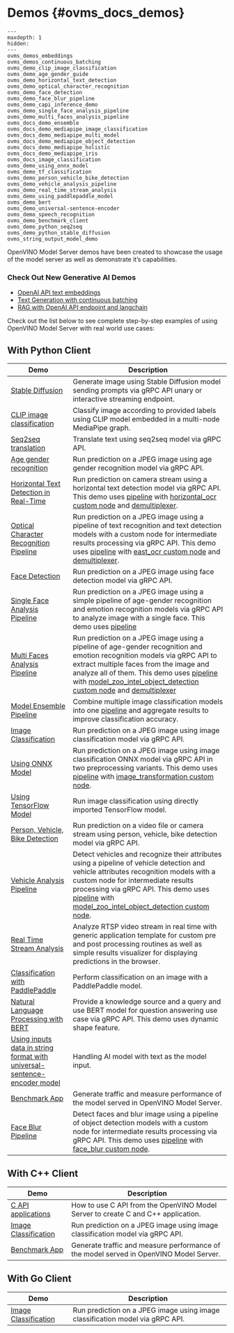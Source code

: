 # Demos {#ovms_docs_demos}

```{toctree}
---
maxdepth: 1
hidden:
---
ovms_demos_embeddings
ovms_demos_continuous_batching
ovms_demo_clip_image_classification
ovms_demo_age_gender_guide
ovms_demo_horizontal_text_detection
ovms_demo_optical_character_recognition
ovms_demo_face_detection
ovms_demo_face_blur_pipeline
ovms_demo_capi_inference_demo
ovms_demo_single_face_analysis_pipeline
ovms_demo_multi_faces_analysis_pipeline
ovms_docs_demo_ensemble
ovms_docs_demo_mediapipe_image_classification
ovms_docs_demo_mediapipe_multi_model
ovms_docs_demo_mediapipe_object_detection
ovms_docs_demo_mediapipe_holistic
ovms_docs_demo_mediapipe_iris
ovms_docs_image_classification
ovms_demo_using_onnx_model
ovms_demo_tf_classification
ovms_demo_person_vehicle_bike_detection
ovms_demo_vehicle_analysis_pipeline
ovms_demo_real_time_stream_analysis
ovms_demo_using_paddlepaddle_model
ovms_demo_bert
ovms_demo_universal-sentence-encoder
ovms_demo_speech_recognition
ovms_demo_benchmark_client
ovms_demo_python_seq2seq
ovms_demo_python_stable_diffusion
ovms_string_output_model_demo

```

OpenVINO Model Server demos have been created to showcase the usage of the model server as well as demonstrate it’s capabilities.
### Check Out New Generative AI Demos
 - [OpenAI API text embeddings ](embeddings/README.md)
 - [Text Generation with continuous batching](continuous_batching/README.md)
 - [RAG with OpenAI API endpoint and langchain](https://github.com/openvinotoolkit/model_server/blob/main/demos/continuous_batching/rag/rag_demo.ipynb)

Check out the list below to see complete step-by-step examples of using OpenVINO Model Server with real world use cases:

## With Python Client 
| Demo | Description |
|---|---|
|[Stable Diffusion](python_demos/stable_diffusion/README.md) | Generate image using Stable Diffusion model sending prompts via gRPC API unary or interactive streaming endpoint.|
|[CLIP image classification](python_demos/clip_image_classification/README.md) | Classify image according to provided labels using CLIP model embedded in a multi-node MediaPipe graph.|
|[Seq2seq translation](python_demos/seq2seq_translation/README.md) | Translate text using seq2seq model via gRPC API.|
|[Age gender recognition](age_gender_recognition/python/README.md) | Run prediction on a JPEG image using age gender recognition model via gRPC API.|
|[Horizontal Text Detection in Real-Time](horizontal_text_detection/python/README.md) | Run prediction on camera stream using a horizontal text detection model via gRPC API. This demo uses [pipeline](../docs/dag_scheduler.md) with [horizontal_ocr custom node](https://github.com/openvinotoolkit/model_server/tree/main/src/custom_nodes/horizontal_ocr) and [demultiplexer](../docs/demultiplexing.md). |
|[Optical Character Recognition Pipeline](optical_character_recognition/python/README.md) | Run prediction on a JPEG image using a pipeline of text recognition and text detection models with a custom node for intermediate results processing via gRPC API. This demo uses [pipeline](../docs/dag_scheduler.md) with [east_ocr custom node](https://github.com/openvinotoolkit/model_server/tree/main/src/custom_nodes/east_ocr) and [demultiplexer](../docs/demultiplexing.md). |
|[Face Detection](face_detection/python/README.md)|Run prediction on a JPEG image using face detection model via gRPC API.|
|[Single Face Analysis Pipeline](single_face_analysis_pipeline/python/README.md)|Run prediction on a JPEG image using a simple pipeline of age-gender recognition and emotion recognition models via gRPC API to analyze image with a single face. This demo uses [pipeline](../docs/dag_scheduler.md) |
|[Multi Faces Analysis Pipeline](multi_faces_analysis_pipeline/python/README.md)|Run prediction on a JPEG image using a pipeline of age-gender recognition and emotion recognition models via gRPC API to extract multiple faces from the image and analyze all of them. This demo uses [pipeline](../docs/dag_scheduler.md) with [model_zoo_intel_object_detection custom node](https://github.com/openvinotoolkit/model_server/tree/main/src/custom_nodes/model_zoo_intel_object_detection) and [demultiplexer](../docs/demultiplexing.md) |
|[Model Ensemble Pipeline](model_ensemble/python/README.md)|Combine multiple image classification models into one [pipeline](../docs/dag_scheduler.md) and aggregate results to improve classification accuracy. |
|[Image Classification](image_classification/python/README.md)|Run prediction on a JPEG image using image classification model via gRPC API.|
|[Using ONNX Model](using_onnx_model/python/README.md)|Run prediction on a JPEG image using image classification ONNX model via gRPC API in two preprocessing variants. This demo uses [pipeline](../docs/dag_scheduler.md) with [image_transformation custom node](https://github.com/openvinotoolkit/model_server/tree/main/src/custom_nodes/image_transformation). |
|[Using TensorFlow Model](image_classification_using_tf_model/python/README.md)|Run image classification using directly imported TensorFlow model. |
|[Person, Vehicle, Bike Detection](person_vehicle_bike_detection/python/README.md)|Run prediction on a video file or camera stream using person, vehicle, bike detection model via gRPC API.|
|[Vehicle Analysis Pipeline](vehicle_analysis_pipeline/python/README.md)|Detect vehicles and recognize their attributes using a pipeline of vehicle detection and vehicle attributes recognition models with a custom node for intermediate results processing via gRPC API. This demo uses [pipeline](../docs/dag_scheduler.md) with [model_zoo_intel_object_detection custom node](https://github.com/openvinotoolkit/model_server/tree/main/src/custom_nodes/model_zoo_intel_object_detection). |
|[Real Time Stream Analysis](real_time_stream_analysis/python/README.md)| Analyze RTSP video stream in real time with generic application template for custom pre and post processing routines as well as simple results visualizer for displaying predictions in the browser. |
|[Classification with PaddlePaddle](classification_using_paddlepaddle_model/python/README.md)| Perform classification on an image with a PaddlePaddle model. |
|[Natural Language Processing with BERT](bert_question_answering/python/README.md)|Provide a knowledge source and a query and use BERT model for question answering use case via gRPC API. This demo uses dynamic shape feature. |
|[Using inputs data in string format with universal-sentence-encoder model](universal-sentence-encoder/README.md)| Handling AI model with text as the model input. | 
|[Benchmark App](benchmark/python/README.md)|Generate traffic and measure performance of the model served in OpenVINO Model Server.|
|[Face Blur Pipeline](face_blur/python/README.md)|Detect faces and blur image using a pipeline of object detection models with a custom node for intermediate results processing via gRPC API. This demo uses [pipeline](../docs/dag_scheduler.md) with [face_blur custom node](https://github.com/openvinotoolkit/model_server/tree/main/src/custom_nodes/face_blur). |

## With C++ Client
| Demo | Description |
|---|---|
|[C API applications](c_api_minimal_app/README.md)|How to use C API from the OpenVINO Model Server to create C and C++ application.|
|[Image Classification](image_classification/cpp/README.md)|Run prediction on a JPEG image using image classification model via gRPC API.|
|[Benchmark App](benchmark/cpp/README.md)|Generate traffic and measure performance of the model served in OpenVINO Model Server.|

## With Go Client
| Demo | Description |
|---|---|
|[Image Classification](image_classification/go/README.md)|Run prediction on a JPEG image using image classification model via gRPC API.|


